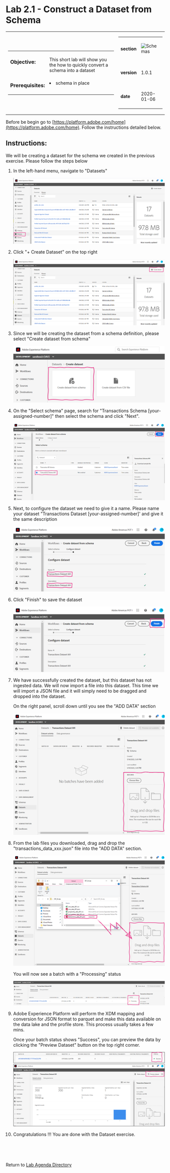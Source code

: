 Lab 2.1 - Construct a Dataset from Schema
==========
<table style="border-collapse: collapse; border: none;" class="tab" cellspacing="0" cellpadding="0">

<tr style="border: none;">

<div align="left">
<td width="600" style="border: none;">
<table>
<tbody valign="top">
      <tr width="500">
            <td valign="top"><h3>Objective:</h3></td>
            <td valign="top"><br>This short lab will show you the how to quickly convert a schema into a dataset
            </td>
     </tr>
     <tr width="500">
           <td valign="top"><h3>Prerequisites:</h3></td>
           <td valign="top"><br>
                            <li>schema in place
           </td>
     </tr>
</tbody>
</table>
</td>
</div>

<div align="right">
<td style="border: none;" valign="top">

<table>
<tbody valign="top">
      <tr>
            <td valign="middle" height="70"><b>section</b></td>
            <td valign="middle" height="70"><img src="https://github.com/adobe/AEP-Hands-on-Labs/blob/master/assets/images/left_hand_nav_menu_schemas.png?raw=true" alt="Schemas"></td>
      </tr>
      <tr>
            <td valign="middle" height="70"><b>version</b></td>
            <td valign="middle" height="70">1.0.1</td>
      </tr>
      <tr>
            <td valign="middle" height="70"><b>date</b></td>
            <td valign="middle" height="70">2020-01-06</td>
      </tr>
</tbody>
</table>
</td>
</div>

</tr>
</table>

Before be begin go to [https://platform.adobe.com/home](https://platform.adobe.com/home). Follow the instructions detailed below.

Instructions:
-----------------

We will be creating a dataset for the schema we created in the previous exercise. Please follow the steps below
1. In the left-hand menu, navigate to "Datasets"


      ![Demo](./images/datasetshome.png)
      
      
2. Click "+ Create Dataset" on the top right


      ![Demo](./images/datasetcreate.png)
      
      
3. Since we will be creating the dataset from a schema definition, please select "Create dataset from schema"


      ![Demo](./images/datasetcreate2.png)
 
 
4. On the "Select schema" page, search for "Transactions Schema [your-assigned-number]" then select the schema and click "Next".
      
      
      ![Demo](./images/datasetschema.png)
      
      
5. Next, to configure the dataset we need to give it a name. Please name your dataset "Transactions Dataset [your-assigned-number]' and give it the same description 
      
      
      ![Demo](./images/datasetname.png) 
 
 
6. Click "Finish" to save the dataset
      
      
      ![Demo](./images/datasetfinish.png) 


7. We have successfully created the dataset, but this dataset has not ingested data. We will now import a file into this dataset. This time we will import a JSON file and it will simply need to be dragged and dropped into the dataset. 

    On the right panel, scroll down until you see the "ADD DATA" section

    ![Demo](./images/datasetadddata.png) 


8. From the lab files you downloaded, drag and drop the "transactions_data_xxx.json" file into the "ADD DATA" section.

      ![Demo](./images/datasetbatchdragdrop.png) 

      You will now see a batch with a "Processing" status

      ![Demo](./images/datasetbatch.png)


9. Adobe Experience Platform will perform the XDM mapping and conversion for JSON format to parquet and make this data available on the data lake and the profile store. This process usually takes a few mins. 

    Once your batch status shows "Success", you can preview the data by clicking the "Preview Dataset" button on the top right corner.


    ![Demo](./images/datasetpreview.png)


10. Congratulations !!! You are done with the Dataset exercise.


<br>
<br>
<br>

Return to [Lab Agenda Directory](https://github.com/adobe/AEP-Hands-on-Labs/blob/master/labs/fsi/README.md#lab-agenda)


